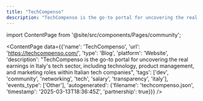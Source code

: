 ```yaml
---
title: "TechCompenso"
description: "TechCompenso is the go-to portal for uncovering the real earnings in Italy's tech sector, including technology, product management, and marketing roles within Italian tech companies"
---
```

import ContentPage from '@site/src/components/Pages/community';

<ContentPage
    data={{'name': 'TechCompenso', 'url': 'https://techcompenso.com/', 'type': 'Blog', 'platform': 'Website', 'description': "TechCompenso is the go-to portal for uncovering the real earnings in Italy's tech sector, including technology, product management, and marketing roles within Italian tech companies", 'tags': ['dev', 'community', 'networking', 'tech', 'salary', 'transparency', 'italy'], 'events_type': ['Other'], 'autogenerated': {'filename': 'techcompenso.json', 'timestamp': '2025-03-13T18:36:45Z', 'partnership': true}}}
/>
